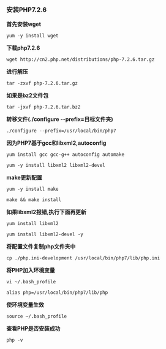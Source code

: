 
### 安装PHP7.2.6

**首先安装wget**

```
yum -y install wget
```

**下载php7.2.6**
```
wget http://cn2.php.net/distributions/php-7.2.6.tar.gz
```

**进行解压**
```
tar -zxvf php-7.2.6.tar.gz
```

**如果是bz2文件包**
```
tar -jxvf php-7.2.6.tar.bz2
```

**转移文件(./configure --prefix=目标文件夹)**
```
./configure --prefix=/usr/local/bin/php7
```

**因为PHP7基于gcc和libxml2,autoconfig**

```
yum install gcc gcc-g++ autoconfig automake

yum -y install libxml2 libxml2-devel
```

**make更新配置**
```
yum -y install make
```

```
make && make install
```

**如果libxml2报错,执行下面再更新**

```
yum install libxml2

yum install libxml2-devel -y
```

**将配置文件复制php文件夹中**
```
cp ./php.ini-development /usr/local/bin/php7/lib/php.ini
```

**将PHP加入环境变量**
```
vi ~/.bash_profile
```

```
alias php=/usr/local/bin/php7/lib/php
```

**使环境变量生效**
```
source ~/.bash_profile
```

**查看PHP是否安装成功**
```
php -v
```


